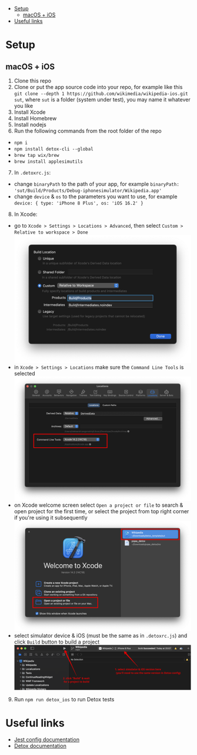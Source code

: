 - [Setup](#setup)
  - [macOS + iOS](#macos--ios)
- [Useful links](#useful-links)

# Setup
## macOS + iOS
1. Clone this repo
2. Clone or put the app source code into your repo, for example like this `git clone --depth 1 https://github.com/wikimedia/wikipedia-ios.git sut`, where `sut` is a folder (system under test), you may name it whatever you like
3. Install Xcode
4. Install Homebrew
5. Install nodejs
6. Run the following commands from the root folder of the repo
  - `npm i`
  - `npm install detox-cli --global`
  - `brew tap wix/brew`
  - `brew install applesimutils`
7. In `.detoxrc.js`:
  - change `binaryPath` to the path of your app, for example `binaryPath: 'sut/Build/Products/Debug-iphonesimulator/Wikipedia.app'`
  - change `device` & `os` to the parameters you want to use, for example `device: { type: 'iPhone 8 Plus', os: 'iOS 16.2' }`
8. In Xcode:
  - go to `Xcode > Settings > Locations > Advanced`, then select `Custom > Relative to workspace > Done` ![Image](files/1.png)
  - in `Xcode > Settings > Locations` make sure the `Command Line Tools` is selected ![Image](files/2.png)
  - on Xcode welcome screen select `Open a project or file` to search & open project for the first time, or select the project from top right corner if you're using it subsequently ![Image](files/3.png)
  - select simulator device & iOS (must be the same as in `.detoxrc.js`) and click `Build` button to build a project ![Image](files/4.png)
9. Run `npm run detox_ios` to run Detox tests

# Useful links
- [Jest config documentation](https://jestjs.io/docs/configuration)
- [Detox documentation](https://wix.github.io/Detox/docs/config/overview/)